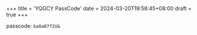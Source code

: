 +++
title = 'YQGCY PassCode'
date = 2024-03-20T19:58:45+08:00
draft = true
+++


passcode: `ba8a07f2U&`